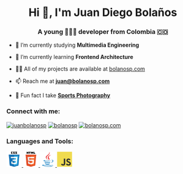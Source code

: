 <h1 align="center">Hi 👋, I'm Juan Diego Bolaños</h1>
<h3 align="center">A young 👨🏽‍💻 developer from Colombia 🇨🇴</h3>

- 🔭 I’m currently studying **Multimedia Engineering**

- 🌱 I’m currently learning **Frontend Architecture**

- 👨‍💻 All of my projects are available at [bolanosp.com](https://bolanosp.com)

- 📫 Reach me at **juan@bolanosp.com**

- 📸 Fun fact I take [**Sports Photography**](https://instagram.com/fotodeportivajd)

<h3 align="left">Connect with me:</h3>
<p align="left">
<a href="https://twitter.com/juanbolanosp" target="blank"><img align="center" src="https://raw.githubusercontent.com/rahuldkjain/github-profile-readme-generator/master/src/images/icons/Social/twitter.svg" alt="juanbolanosp" height="30" width="40" /></a>
<a href="https://linkedin.com/in/bolanosp" target="blank"><img align="center" src="https://raw.githubusercontent.com/rahuldkjain/github-profile-readme-generator/master/src/images/icons/Social/linked-in-alt.svg" alt="bolanosp" height="30" width="40" /></a>
<a href="/bolanosp.com" target="blank"><img align="center" src="https://raw.githubusercontent.com/rahuldkjain/github-profile-readme-generator/master/src/images/icons/Social/rss.svg" alt="bolanosp.com" height="30" width="40" /></a>
</p>

<h3 align="left">Languages and Tools:</h3>
<p align="left"> <a href="https://www.w3schools.com/css/" target="_blank" rel="noreferrer"> <img src="https://raw.githubusercontent.com/devicons/devicon/master/icons/css3/css3-original-wordmark.svg" alt="css3" width="40" height="40"/> </a> <a href="https://www.w3.org/html/" target="_blank" rel="noreferrer"> <img src="https://raw.githubusercontent.com/devicons/devicon/master/icons/html5/html5-original-wordmark.svg" alt="html5" width="40" height="40"/> </a> <a href="https://www.java.com" target="_blank" rel="noreferrer"> <img src="https://raw.githubusercontent.com/devicons/devicon/master/icons/java/java-original.svg" alt="java" width="40" height="40"/> </a> <a href="https://developer.mozilla.org/en-US/docs/Web/JavaScript" target="_blank" rel="noreferrer"> <img src="https://raw.githubusercontent.com/devicons/devicon/master/icons/javascript/javascript-original.svg" alt="javascript" width="40" height="40"/> </a> </p>


